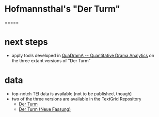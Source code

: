 # Hofmannsthal's "Der Turm"
=====
# next steps
* apply tools developed in [QuaDramA -- Quantitative Drama Analytics](https://github.com/quadrama) on the three extant versions of "Der Turm"  

# data
* top-notch TEI data is available (not to be published, though)
* two of the three versions are available in the TextGrid Repository
  * [Der Turm](https://textgridrep.org/browse/-/browse/qdj3_0)
  * [Der Turm (Neue Fassung)](https://textgridrep.org/browse/-/browse/qd2m_0) 
